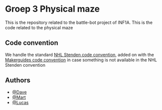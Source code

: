 # Groep 3 Physical maze

This is the repository related to the battle-bot project of INF1A. This is the code related to the physical maze
## Code convention

We handle the standard [NHL Stenden code convention](https://github.com/NHL-Stenden-Emmen/coding-conventions), added on with the [Makerguides code convention](https://www.makerguides.com/c-style-guide-for-arduino-projects/#C_Naming_Conventions) in case something is not available in the NHL Stenden convention
## Authors

- [@Dave](https://github.com/davevdberg)
- [@Mart](https://github.com/Mart-Velema)
- [@Lucas](https://github.com/Ratelsnake707)